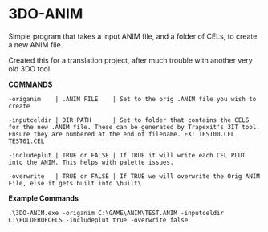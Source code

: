 
# 3DO-ANIM

Simple program that takes a input ANIM file, and a folder of CELs, to create a new ANIM file.

Created this for a translation project, after much trouble with another very old 3DO tool.

**COMMANDS**

    -origanim    | .ANIM FILE    | Set to the orig .ANIM file you wish to create
    
    -inputceldir | DIR PATH      | Set to folder that contains the CELS for the new .ANIM file. These can be generated by Trapexit's 3IT tool. Ensure they are numbered at the end of filename. EX: TEST00.CEL TEST01.CEL
    
    -includeplut | TRUE or FALSE | If TRUE it will write each CEL PLUT into the ANIM. This helps with palette issues.
    
    -overwrite   | TRUE or FALSE | If TRUE we will overwrite the Orig ANIM File, else it gets built into \built\

**Example Commands**

    .\3DO-ANIM.exe -origanim C:\GAME\ANIM\TEST.ANIM -inputceldir C:\FOLDEROFCELS -includeplut true -overwrite false
